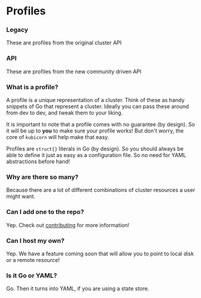 # Profiles

### Legacy

These are profiles from the original cluster API

### API

These are profiles from the new community driven API

### What is a profile?

A profile is a unique representation of a cluster.
Think of these as handy snippets of Go that represent a cluster.
Ideally you can pass these around from dev to dev, and tweak them to your liking.

It is important to note that a profile comes with no guarantee (by design). 
So it will be up to **you** to make sure your profile works! 
But don't worry, the core of `kubicorn` will help make that easy.

Profiles are `struct{}` literals in Go (by design). So you should always be able to define it just as easy as a configuration file. So no need for YAML abstractions before hand!

### Why are there so many?

Because there are a lot of different combinations of cluster resources a user might want.

### Can I add one to the repo?

Yep. Check out [contributing](https://github.com/kris-nova/kubicorn/blob/master/CONTRIBUTING.md) for more information!

### Can I host my own?

Yep. We have a feature coming soon that will allow you to point to local disk or a remote resource!

### Is it Go or YAML?

Go. Then it turns into YAML, if you are using a state store.
